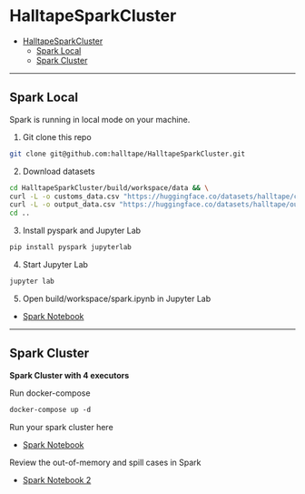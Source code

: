 # HalltapeSparkCluster


- [HalltapeSparkCluster](#halltapesparkcluster)
  - [Spark Local](#spark-local)
  - [Spark Cluster](#spark-cluster)

***
## Spark Local
Spark is running in local mode on your machine.

1. Git clone this repo
```bash
git clone git@github.com:halltape/HalltapeSparkCluster.git
```
2. Download datasets
```bash
cd HalltapeSparkCluster/build/workspace/data && \
curl -L -o customs_data.csv "https://huggingface.co/datasets/halltape/customs_data/resolve/main/customs_data.csv?download=true" && \
curl -L -o output_data.csv "https://huggingface.co/datasets/halltape/output/resolve/main/output_data.csv?download=true" && \
cd ..

```

3. Install pyspark and Jupyter Lab
```bash
pip install pyspark jupyterlab
```

4. Start Jupyter Lab
```bash
jupyter lab
```

5. Open build/workspace/spark.ipynb in Jupyter Lab
- [Spark Notebook](build/workspace/spark.ipynb)


***
## Spark Cluster
**Spark Cluster with 4 executors**

Run docker-compose
```Dockerfile
docker-compose up -d
```

Run your spark cluster here

- [Spark Notebook](build/workspace/spark.ipynb)

Review the out-of-memory and spill cases in Spark
- [Spark Notebook 2](build/workspace/spark_oof_spill.ipynb)